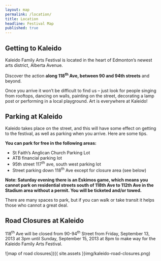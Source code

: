 ```yaml
---
layout: map
permalink: /location/
title: Location
headline: Festival Map
published: true
---
```


## Getting to Kaleido

Kaleido Family Arts Festival is located in the heart of Edmonton’s newest arts district, Alberta Avenue.

Discover the action **along 118<sup>th</sup> Ave, between 90 and 94th streets** and beyond. <!-- You can view our full venue list and map here. -->

Once you arrive it won’t be difficult to find us – just look for people singing from rooftops, dancing on walls, painting on the street, decorating a lamp post or performing in a local playground. Art is everywhere at Kaleido!

<!-- ## Where to Park?
As roads are closed, you’ll need to give some thought to available parking. You can find out about all of that on our road closure and parking page here. -->

## Parking at Kaleido

Kaleido takes place on the street, and this will have some effect on getting to the festival, as well as parking when you arrive. Here are some tips.

**You can park for free in the following areas:**

- St Faith’s Anglican Church Parking Lot
- ATB financial parking lot
- 95th street 117<sup>th</sup> ave, south west parking lot
- Street parking down 118<sup>th</sup> Ave except for closure area (see below)

**Note: Saturday evening there is an Eskimos game, which means you cannot park on residential streets south of 118th Ave to 112th Ave in the Stadium area without a permit. You will be ticketed and/or towed.**

There are many spaces to park, but if you can walk or take transit it helps those who cannot a great deal.


## Road Closures at Kaleido

118<sup>th</sup> Ave will be closed from 90-94<sup>th</sup> Street from Friday, September 13, 2013 at 3pm until Sunday, September 15, 2013 at 8pm to make way for the Kaleido Family Arts Festival.

![map of road closures]({{ site.assets }}img/kaleido-road-closures.png)